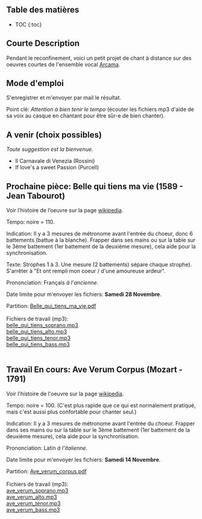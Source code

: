 ## Table des matières

* TOC
{:toc}

## Courte Description

Pendant le reconfinement, voici un petit projet de chant à distance sur des oeuvres courtes de l'ensemble vocal [Arcama](http://evarcama.fr/).

## Mode d'emploi

S'enregistrer et m'envoyer par mail le résultat.

Point clé: _Attention à bien tenir le tempo_ (écouter les fichiers mp3 d'aide de sa voix au casque en chantant pour être sûr-e de bien chanter).

## A venir (choix possibles)

*Toute suggestion est la bienvenue.*
- Il Carnavale di Venezia (Rossini)
- If love's a sweet Passion (Purcell)


## Prochaine pièce: Belle qui tiens ma vie (1589 - Jean Tabourot)

Voir l’histoire de l’oeuvre sur la page [wikipedia](https://fr.wikipedia.org/wiki/Belle_qui_tiens_ma_vie). 

Tempo: noire = 110.

Indication: Il y a 3 mesures de métronome avant l'entrée du choeur, donc 6 battements (battue à la blanche). Frapper dans ses mains ou sur la table sur le 3ème battement (1er battement de la deuxième mesure), cela aide pour la synchronisation.

Texte: Strophes 1 à 3. Une mesure (2 battements) sépare chaque strophe). S'arrêter à "Et ont rempli mon coeur / d'une amoureuse ardeur".

Prononciation: Français *à l'ancienne*.

Date limite pour m'envoyer les fichiers: <b>Samedi 28 Novembre</b>.
 
Partition: [Belle_qui_tiens_ma_vie.pdf](https://raw.githubusercontent.com/juliedigne/distantsinging/main/20201128_belle_qui_tiens/Belle_qui_tiens_ma_vie.pdf)
<br/><br/>
Fichiers de travail (mp3):<br/>
[belle_qui_tiens_soprano.mp3](https://github.com/juliedigne/distantsinging/releases/download/main/belle_qui_tiens_soprano.mp3)  
[belle_qui_tiens_alto.mp3](https://github.com/juliedigne/distantsinging/releases/download/main/belle_qui_tiens_alto.mp3)  
[belle_qui_tiens_tenor.mp3](https://github.com/juliedigne/distantsinging/releases/download/main/belle_qui_tiens_tenor.mp3)  
[belle_qui_tiens_bass.mp3](https://github.com/juliedigne/distantsinging/releases/download/main/belle_qui_tiens_bass.mp3)  
<br/>
## Travail En cours: Ave Verum Corpus (Mozart - 1791)

Voir l'histoire de l'oeuvre sur la page [wikipedia](https://fr.wikipedia.org/wiki/Ave_verum_corpus_(Mozart)).

Tempo: noire = 100. (C'est plus rapide que ce qui est normalement pratiqué, mais c'est aussi plus confortable pour chanter seul.)

Indication: Il y a 3 mesures de métronome avant l'entrée du choeur. Frapper dans ses mains ou sur la table sur le 3ème battement (1er battement de la deuxième mesure), cela aide pour la synchronisation.

Prononciation: Latin *à l'italienne*.

Date limite pour m'envoyer les fichiers: <b>Samedi 14 Novembre</b>.

Partition: [Ave_verum_corpus.pdf](https://raw.githubusercontent.com/juliedigne/distantsinging/main/20201114_ave_verum/Ave_verum_corpus.pdf)
<br/><br/>
Fichiers de travail (mp3):<br/>
[ave_verum_soprano.mp3](https://github.com/juliedigne/distantsinging/releases/download/main/ave_verum_soprano.mp3)  
[ave_verum_alto.mp3](https://github.com/juliedigne/distantsinging/releases/download/main/ave_verum_alto.mp3)  
[ave_verum_tenor.mp3](https://github.com/juliedigne/distantsinging/releases/download/main/ave_verum_tenor.mp3)  
[ave_verum_bass.mp3](https://github.com/juliedigne/distantsinging/releases/download/main/ave_verum_bass.mp3)  
<br/>
